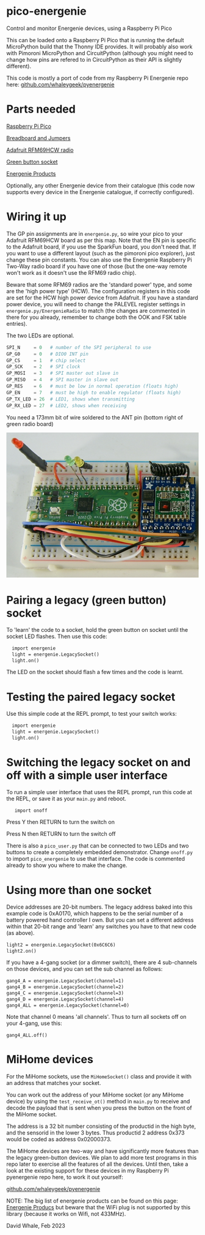 # pico-energenie

Control and monitor Energenie devices, using a Raspberry Pi Pico

This can be loaded onto a Raspberry Pi Pico that is running the default 
MicroPython build that the Thonny IDE provides. It will probably also work
with Pimoroni MicroPython and CircuitPython (although you might need to
change how pins are refered to in CircuitPython as their API is slightly different).

This code is mostly a port of code from my Raspberry Pi Energenie repo here:
[github.com/whaleygeek/pyenergenie](https://github.com/whaleygeek/pyenergenie)

# Parts needed

[Raspberry Pi Pico](https://shop.pimoroni.com/products/raspberry-pi-pico?variant=32402092326995)

[Breadboard and Jumpers](https://monkmakes.com/pico_kit1.html)

[Adafruit RFM69HCW radio](https://shop.pimoroni.com/products/adafruit-rfm69hcw-transceiver-radio-breakout?variant=19594984071)

[Green button socket](https://cpc.farnell.com/energenie/ener002/1-gang-socket-radio-controlled/dp/PL14928)

[Energenie Products](https://energenie4u.co.uk)

Optionally, any other Energenie device from their catalogue (this code now supports
every device in the Energenie catalogue, if correctly configured).

# Wiring it up

The GP pin assignments are in ```energenie.py```, so wire your pico to your
Adafruit RFM69HCW board as per this map. Note that the EN pin is specific to the
Adafruit board, if you use the SparkFun board, you don't need that. If you
want to use a different layout (such as the pimoroni pico explorer), just change
these pin constants. You can also use the Energenie Raspberry Pi Two-Way radio
board if you have one of those (but the one-way remote won't work as it doesn't 
use the RFM69 radio chip).

Beware that some RFM69 radios are the 'standard power' type, and some are the
'high power type' (HCW). The configuration registers in this code are set for the
HCW high power device from Adafruit. If you have a standard power device, you
will need to change the PALEVEL register settings in ```energenie.py/EnergenieRadio```
to match (the changes are commented in there for you already, remember to change
both the OOK and FSK table entries).

The two LEDs are optional.

```python
SPI_N     = 0   # number of the SPI peripheral to use
GP_G0     = 0   # DIO0 INT pin
GP_CS     = 1   # chip select
GP_SCK    = 2   # SPI clock
GP_MOSI   = 3   # SPI master out slave in
GP_MISO   = 4   # SPI master in slave out
GP_RES    = 6   # must be low in normal operation (floats high)
GP_EN     = 7   # must be high to enable regulator (floats high)
GP_TX_LED = 26  # LED1, shows when transmitting
GP_RX_LED = 27  # LED2, shows when receiving
```

You need a 173mm bit of wire soldered to the ANT pin (bottom right of green
radio board)

![Pico and RFM69](pico_rfm69.png "Pico and RFM69 Radio")

# Pairing a legacy (green button) socket

To 'learn' the code to a socket, hold the green button on socket until
the socket LED flashes. Then use this code:
```
  import energenie
  light = energenie.LegacySocket()
  light.on()
```

The LED on the socket should flash a few times and the code is learnt.

# Testing the paired legacy socket
Use this simple code at the REPL prompt, to test your switch works:

```
  import energenie
  light = energenie.LegacySocket()
  light.on()
```

# Switching the legacy socket on and off with a simple user interface

To run a simple user interface that uses the REPL prompt, run this code at 
the REPL, or save it as your ```main.py``` and reboot.

```
   import onoff
```

Press Y then RETURN to turn the switch on

Press N then RETURN to turn the switch off

There is also a ```pico_user.py``` that can be connected to two LEDs and two buttons
to create a completely embedded demonstrator. Change ```onoff.py``` to import
```pico_energenie``` to use that interface. The code is commented already to show
you where to make the change.


# Using more than one socket

Device addresses are 20-bit numbers. The legacy address baked into this example 
code is 0xA0170, which happens to be the serial number of a battery powered hand
controller I own. But you can set a different address within that 20-bit
range and 'learn' any switches you have to that new code (as above).

```
light2 = energenie.LegacySocket(0x6C6C6)
light2.on()
```

If you have a 4-gang socket (or a dimmer switch), there are 4 sub-channels
on those devices, and you can set the sub channel as follows:

```
gang4_A = energenie.LegacySocket(channel=1)
gang4_B = energenie.LegacySocket(channel=2)
gang4_C = energenie.LegacySocket(channel=3)
gang4_D = energenie.LegacySocket(channel=4)
gang4_ALL = energenie.LegacySocket(channel=0)
```

Note that channel 0 means 'all channels'. Thus to turn all sockets off
on your 4-gang, use this:

```
gang4_ALL.off()
```

# MiHome devices

For the MiHome sockets, use the ```MiHomeSocket()``` class and provide it with
an address that matches your socket. 

You can work out the address of your MiHome socket (or any MiHome device)
by using the ```test_receive_ot()``` method in ```main.py``` to receive and 
decode the payload that is sent when you press the button on the front of the 
MiHome socket.

The address is a 32 bit number consisting of the productid in the high byte,
and the sensorid in the lower 3 bytes. Thus productid 2 address 0x373 would be
coded as address 0x02000373.

The MiHome devices are two-way and have significantly more features than the
legacy green-button devices. We plan to add more test programs in this repo
later to exercise all the features of all the devices. Until then, take a
look at the existing support for these devices in my Raspberry Pi pyenergenie
repo here, to work it out yourself:

[github.com/whaleygeek/pyenergenie](https://github.com/whaleygeek/pyenergenie)

NOTE: The big list of energenie products can be found on this page:
[Energenie Producs](https://energenie4u.co.uk) but beware that the WiFi plug
is not supported by this library (because it works on Wifi, not 433MHz).


David Whale, Feb 2023

